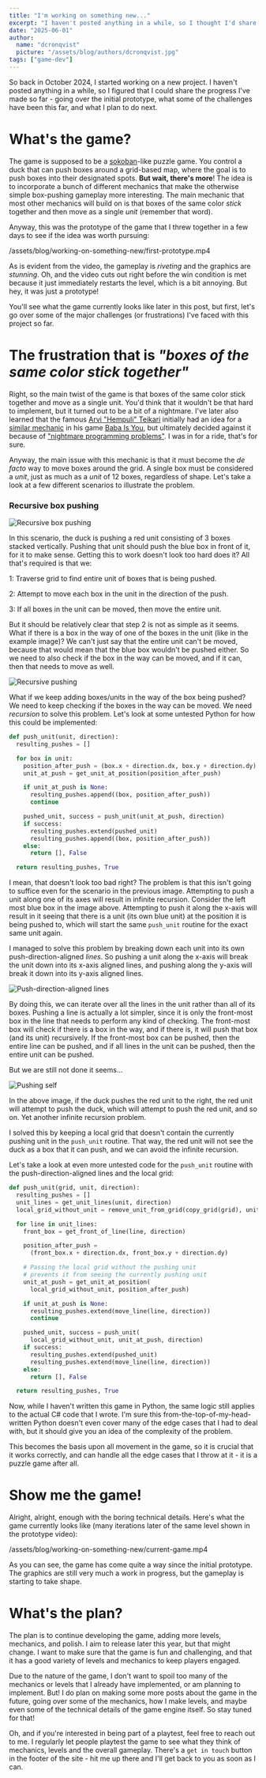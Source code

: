 ```yaml
---
title: "I'm working on something new..."
excerpt: "I haven't posted anything in a while, so I thought I'd share what I've been working on. It's a sokoban-like puzzle game that I've been developing from scratch using Raylib and C#."
date: "2025-06-01"
author:
  name: "dcronqvist"
  picture: "/assets/blog/authors/dcronqvist.jpg"
tags: ["game-dev"]
---
```


So back in October 2024, I started working on a new project. I haven't posted anything in a while, so I figured that I could share the progress I've made so far - going over the initial prototype, what some of the challenges have been this far, and what I plan to do next.

# What's the game?

The game is supposed to be a [sokoban](https://en.wikipedia.org/wiki/Sokoban)-like puzzle game. You control a duck that can push boxes around a grid-based map, where the goal is to push boxes into their designated spots. **But wait, there's more**! The idea is to incorporate a bunch of different mechanics that make the otherwise simple box-pushing gameplay more interesting. The main mechanic that most other mechanics will build on is that boxes of the same color *stick* together and then move as a single *unit* (remember that word).

Anyway, this was the prototype of the game that I threw together in a few days to see if the idea was worth pursuing:

/assets/blog/working-on-something-new/first-prototype.mp4

As is evident from the video, the gameplay is *riveting* and the graphics are *stunning*. Oh, and the video cuts out right before the win condition is met because it just immediately restarts the level, which is a bit annoying. But hey, it was just a prototype!

You'll see what the game currently looks like later in this post, but first, let's go over some of the major challenges (or frustrations) I've faced with this project so far.

# The frustration that is *"boxes of the same color stick together"*

Right, so the main twist of the game is that boxes of the same color stick together and move as a single unit. You'd think that it wouldn't be that hard to implement, but it turned out to be a bit of a nightmare. I've later also learned that the famous [Arvi "Hempuli" Teikari](https://www.hempuli.com/) initially had an idea for a [similar mechanic](https://babaiswiki.fandom.com/wiki/STICK_(Property)) in his game [Baba Is You](https://hempuli.com/baba/), but ultimately decided against it because of ["nightmare programming problems"](https://youtu.be/7zLwa4bztWs?si=ZZ_vTEGcDr4ZrrP9&t=816). I was in for a ride, that's for sure.

Anyway, the main issue with this mechanic is that it must become the *de facto* way to move boxes around the grid. A single box must be considered a *unit*, just as much as a *unit* of 12 boxes, regardless of shape. Let's take a look at a few different scenarios to illustrate the problem.

### Recursive box pushing

![Recursive box pushing](/assets/blog/working-on-something-new/scenario1.png)

In this scenario, the duck is pushing a red unit consisting of 3 boxes stacked vertically. Pushing that unit should push the blue box in front of it, for it to make sense. Getting this to work doesn't look too hard does it? All that's required is that we:

1: Traverse grid to find entire unit of boxes that is being pushed.

2: Attempt to move each box in the unit in the direction of the push.

3: If all boxes in the unit can be moved, then move the entire unit.

But it should be relatively clear that step 2 is not as simple as it seems. What if there is a box in the way of one of the boxes in the unit (like in the example image)? We can't just say that the entire unit can't be moved, because that would mean that the blue box wouldn't be pushed either. So we need to also check if the box in the way can be moved, and if it can, then that needs to move as well.

![Recursive pushing](/assets/blog/working-on-something-new/scenario2.png)

What if we keep adding boxes/units in the way of the box being pushed? We need to keep checking if the boxes in the way can be moved. We need *recursion* to solve this problem. Let's look at some untested Python for how this could be implemented:

```python showLineNumbers noScroll
def push_unit(unit, direction):
  resulting_pushes = []

  for box in unit:
    position_after_push = (box.x + direction.dx, box.y + direction.dy)
    unit_at_push = get_unit_at_position(position_after_push)

    if unit_at_push is None:
      resulting_pushes.append((box, position_after_push))
      continue

    pushed_unit, success = push_unit(unit_at_push, direction)
    if success:
      resulting_pushes.extend(pushed_unit) 
      resulting_pushes.append((box, position_after_push)) 
    else:
      return [], False

  return resulting_pushes, True
```

I mean, that doesn't look too bad right? The problem is that this isn't going to suffice even for the scenario in the previous image. Attempting to push a unit along one of its axes will result in infinite recursion. Consider the left most blue box in the image above. Attempting to push it along the x-axis will result in it seeing that there is a unit (its own blue unit) at the position it is being pushed to, which will start the same `push_unit` routine for the exact same unit again.

I managed to solve this problem by breaking down each unit into its own push-direction-aligned *lines*. So pushing a unit along the x-axis will break the unit down into its x-axis aligned lines, and pushing along the y-axis will break it down into its y-axis aligned lines.

![Push-direction-aligned lines](/assets/blog/working-on-something-new/scenario3.png)

By doing this, we can iterate over all the lines in the unit rather than all of its boxes. Pushing a line is actually a lot simpler, since it is only the front-most box in the line that needs to perform any kind of checking. The front-most box will check if there is a box in the way, and if there is, it will push that box (and its unit) recursively. If the front-most box can be pushed, then the entire line can be pushed, and if all lines in the unit can be pushed, then the entire unit can be pushed.

But we are still not done it seems...

![Pushing self](/assets/blog/working-on-something-new/scenario4.png)

In the above image, if the duck pushes the red unit to the right, the red unit will attempt to push the duck, which will attempt to push the red unit, and so on. Yet another infinite recursion problem.

I solved this by keeping a local grid that doesn't contain the currently pushing unit in the `push_unit` routine. That way, the red unit will not see the duck as a box that it can push, and we can avoid the infinite recursion.

Let's take a look at even more untested code for the `push_unit` routine with the push-direction-aligned lines and the local grid:

```python showLineNumbers noScrol
def push_unit(grid, unit, direction):
  resulting_pushes = []
  unit_lines = get_unit_lines(unit, direction)
  local_grid_without_unit = remove_unit_from_grid(copy_grid(grid), unit)

  for line in unit_lines:
    front_box = get_front_of_line(line, direction)

    position_after_push = 
      (front_box.x + direction.dx, front_box.y + direction.dy)

    # Passing the local grid without the pushing unit
    # prevents it from seeing the currently pushing unit
    unit_at_push = get_unit_at_position(
      local_grid_without_unit, position_after_push)

    if unit_at_push is None:
      resulting_pushes.extend(move_line(line, direction))
      continue

    pushed_unit, success = push_unit(
      local_grid_without_unit, unit_at_push, direction)
    if success:
      resulting_pushes.extend(pushed_unit) 
      resulting_pushes.extend(move_line(line, direction))
    else:
      return [], False

  return resulting_pushes, True
```

Now, while I haven't written this game in Python, the same logic still applies to the actual C# code that I wrote. I'm sure this from-the-top-of-my-head-written Python doesn't even cover many of the edge cases that I had to deal with, but it should give you an idea of the complexity of the problem. 

This becomes the basis upon all movement in the game, so it is crucial that it works correctly, and can handle all the edge cases that I throw at it - it is a puzzle game after all.

# Show me the game!

Alright, alright, enough with the boring technical details. Here's what the game currently looks like (many iterations later of the same level shown in the prototype video):

/assets/blog/working-on-something-new/current-game.mp4

As you can see, the game has come quite a way since the initial prototype. The graphics are still very much a work in progress, but the gameplay is starting to take shape.

# What's the plan?

The plan is to continue developing the game, adding more levels, mechanics, and polish. I aim to release later this year, but that might change. I want to make sure that the game is fun and challenging, and that it has a good variety of levels and mechanics to keep players engaged.

Due to the nature of the game, I don't want to spoil too many of the mechanics or levels that I already have implemented, or am planning to implement. But! I do plan on making some more posts about the game in the future, going over some of the mechanics, how I make levels, and maybe even some of the technical details of the game engine itself. So stay tuned for that!

Oh, and if you're interested in being part of a playtest, feel free to reach out to me. I regularly let people playtest the game to see what they think of mechanics, levels and the overall gameplay. There's a `get in touch` button in the footer of the site - hit me up there and I'll get back to you as soon as I can.